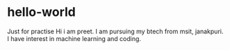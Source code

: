 # hello-world
Just for practise
Hi i am preet. I am pursuing my btech from msit, janakpuri. I have interest in machine learning and coding.
